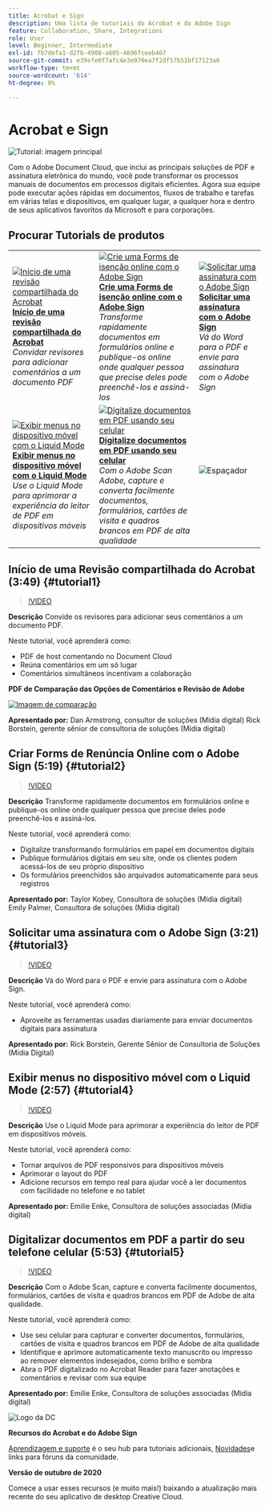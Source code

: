 ```yaml
---
title: Acrobat e Sign
description: Uma lista de tutoriais do Acrobat e do Adobe Sign
feature: Collaboration, Share, Integrations
role: User
level: Beginner, Intermediate
exl-id: 7b7defa1-d2fb-4908-a605-4696fceeb467
source-git-commit: e39efe0f7afc4e3e970ea7f2df57b51bf17123a6
workflow-type: tm+mt
source-wordcount: '614'
ht-degree: 0%

---
```


# Acrobat e Sign

![Tutorial: imagem principal](../assets/DC.jpg)

Com o Adobe Document Cloud, que inclui as principais soluções de PDF e assinatura eletrônica do mundo, você pode transformar os processos manuais de documentos em processos digitais eficientes. Agora sua equipe pode executar ações rápidas em documentos, fluxos de trabalho e tarefas em várias telas e dispositivos, em qualquer lugar, a qualquer hora e dentro de seus aplicativos favoritos da Microsoft e para corporações.

## Procurar Tutorials de produtos

<table style="table-layout:fixed">
<tr>
 <td>
   <a href="acrobat-sign.md#tutorial1">
      <img alt="Início de uma revisão compartilhada do Acrobat" src="../assets/acrobat_sharedreview_armstrong.jpg" />
   </a>
    <div>
   <a href="acrobat-sign.md#tutorial1"><strong>Início de uma revisão compartilhada do Acrobat</strong></a>
    </div>
    <em>Convidar revisores para adicionar comentários a um documento PDF</em>
    <br>
  </td>
  <td>
    <a href="acrobat-sign.md#tutorial2">
        <img alt="Crie uma Forms de isenção online com o Adobe Sign" src="../assets/sign_webforms_palmer-kobey_thumbnail.jpg" />
    </a>
    <div>
    <a href="acrobat-sign.md#tutorial2"><strong>Crie uma Forms de isenção online com o Adobe Sign</strong></a>
    </div>
    <em>Transforme rapidamente documentos em formulários online e publique-os online onde qualquer pessoa que precise deles pode preenchê-los e assiná-los</em>
    <br>
  </td>
  <td>
   <a href="acrobat-sign.md#tutorial3">
      <img alt="Solicitar uma assinatura com o Adobe Sign" src="../assets/sign_request-signature_borstein_thumbnail.jpg" />
   </a>
    <div>
    <a href="acrobat-sign.md#tutorial3"><strong>Solicitar uma assinatura com o Adobe Sign</strong></a>
    </div>
    <em>Vá do Word para o PDF e envie para assinatura com o Adobe Sign</em>
    <br>
  </td>
</tr>
<tr>
 <td>
   <a href="acrobat-sign.md#tutorial4">
      <img alt="Exibir menus no dispositivo móvel com o Liquid Mode" src="../assets/acrobat_liquidmode_enke_thumbnail.jpg" />
   </a>
    <div>
   <a href="acrobat-sign.md#tutorial4"><strong>Exibir menus no dispositivo móvel com o Liquid Mode</strong></a>
    </div>
    <em>Use o Liquid Mode para aprimorar a experiência do leitor de PDF em dispositivos móveis</em>
    <br>
  </td>
  <td>
    <a href="acrobat-sign.md#tutorial5">
        <img alt="Digitalize documentos em PDF usando seu celular" src="../assets/acrobat_scan_enke.jpg" />
    </a>
    <div>
    <a href="acrobat-sign.md#tutorial5"><strong>Digitalize documentos em PDF usando seu celular</strong></a>
    </div>
    <em>Com o Adobe Scan Adobe, capture e converta facilmente documentos, formulários, cartões de visita e quadros brancos em PDF de alta qualidade</em>
    <br>
  </td>
  <td>
    <img alt="Espaçador" src="../assets/Gray_thumbnail.png" />
    <div>
    <br>
  </td>
</tr>
</table>

## Início de uma Revisão compartilhada do Acrobat (3:49) {#tutorial1}

>[!VIDEO](https://video.tv.adobe.com/v/326777?hidetitle=true)

**Descrição**
Convide os revisores para adicionar seus comentários a um documento PDF.

Neste tutorial, você aprenderá como:
* PDF de host comentando no Document Cloud
* Reúna comentários em um só lugar
* Comentários simultâneos incentivam a colaboração

**PDF de Comparação das Opções de Comentários e Revisão de Adobe**

[![Imagem de comparação](../assets/ComparisonPDF_thumbnail_96.png)](../assets/Adobe_Review_and_Comment_Comparisons.pdf)

**Apresentado por:**
Dan Armstrong, consultor de soluções (Mídia digital) Rick Borstein, gerente sênior de consultoria de soluções (Mídia digital)

## Criar Forms de Renúncia Online com o Adobe Sign (5:19) {#tutorial2}

>[!VIDEO](https://video.tv.adobe.com/v/326776?hidetitle=true)

**Descrição**
Transforme rapidamente documentos em formulários online e publique-os online onde qualquer pessoa que precise deles pode preenchê-los e assiná-los.

Neste tutorial, você aprenderá como:
* Digitalize transformando formulários em papel em documentos digitais
* Publique formulários digitais em seu site, onde os clientes podem acessá-los de seu próprio dispositivo
* Os formulários preenchidos são arquivados automaticamente para seus registros

**Apresentado por:**
Taylor Kobey, Consultora de soluções (Mídia digital) Emily Palmer, Consultora de soluções (Mídia digital)

## Solicitar uma assinatura com o Adobe Sign (3:21) {#tutorial3}

>[!VIDEO](https://video.tv.adobe.com/v/326801?hidetitle=true)

**Descrição**
Vá do Word para o PDF e envie para assinatura com o Adobe Sign.

Neste tutorial, você aprenderá como:
* Aproveite as ferramentas usadas diariamente para enviar documentos digitais para assinatura

**Apresentado por:**
Rick Borstein, Gerente Sênior de Consultoria de Soluções (Mídia Digital)

## Exibir menus no dispositivo móvel com o Liquid Mode (2:57) {#tutorial4}

>[!VIDEO](https://video.tv.adobe.com/v/327093?hidetitle=true)

**Descrição**
Use o Liquid Mode para aprimorar a experiência do leitor de PDF em dispositivos móveis.

Neste tutorial, você aprenderá como:
* Tornar arquivos de PDF responsivos para dispositivos móveis
* Aprimorar o layout do PDF
* Adicione recursos em tempo real para ajudar você a ler documentos com facilidade no telefone e no tablet

**Apresentado por:**
Emilie Enke, Consultora de soluções associadas (Mídia digital)

## Digitalizar documentos em PDF a partir do seu telefone celular (5:53) {#tutorial5}

>[!VIDEO](https://video.tv.adobe.com/v/327094?hidetitle=true)

**Descrição**
Com o Adobe Scan, capture e converta facilmente documentos, formulários, cartões de visita e quadros brancos em PDF de Adobe de alta qualidade.

Neste tutorial, você aprenderá como:
* Use seu celular para capturar e converter documentos, formulários, cartões de visita e quadros brancos em PDF de Adobe de alta qualidade
* Identifique e aprimore automaticamente texto manuscrito ou impresso ao remover elementos indesejados, como brilho e sombra
* Abra o PDF digitalizado no Acrobat Reader para fazer anotações e comentários e revisar com sua equipe

**Apresentado por:**
Emilie Enke, Consultora de soluções associadas (Mídia digital)

![Logo da DC](../assets/Doc-Cloud-256.png)

**Recursos do Acrobat e do Adobe Sign**

[Aprendizagem e suporte](https://helpx.adobe.com/support/document-cloud.html) é o seu hub para tutoriais adicionais, [Novidades](https://helpx.adobe.com/acrobat/using/whats-new.html)e links para fóruns da comunidade.

**Versão de outubro de 2020**

Comece a usar esses recursos (e muito mais!) baixando a atualização mais recente do seu aplicativo de desktop Creative Cloud.
